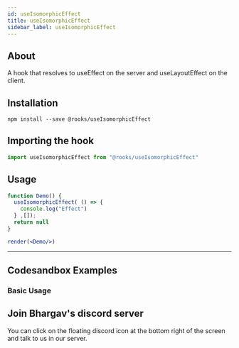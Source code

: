 ```yaml
---
id: useIsomorphicEffect
title: useIsomorphicEffect
sidebar_label: useIsomorphicEffect
---
```



    

## About

A hook that resolves to useEffect on the server and useLayoutEffect on the client.

[//]: # "Main"

## Installation

    npm install --save @rooks/useIsomorphicEffect

## Importing the hook

```javascript
import useIsomorphicEffect from "@rooks/useIsomorphicEffect"
```

## Usage

```jsx
function Demo() {
  useIsomorphicEffect( () => {
    console.log("Effect")
  } ,[]);
  return null
}

render(<Demo/>)
```


---

## Codesandbox Examples

### Basic Usage    



## Join Bhargav's discord server
You can click on the floating discord icon at the bottom right of the screen and talk to us in our server.

